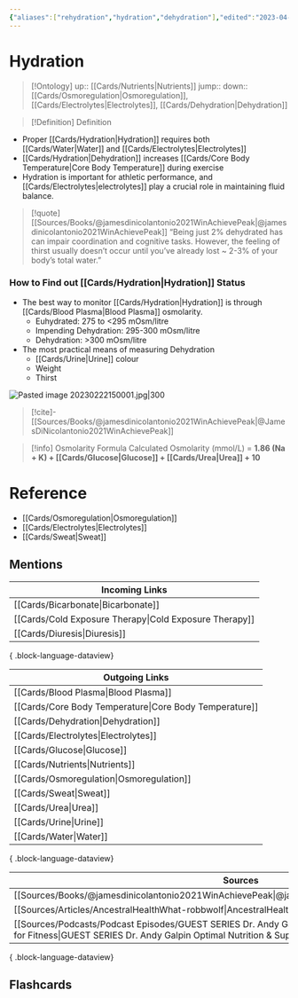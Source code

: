 ```yaml
---
{"aliases":["rehydration","hydration","dehydration"],"edited":"2023-04-06 Thu","date created":"2023-02-21 Tue","dg-publish":true,"permalink":"/cards/hydration/","dgPassFrontmatter":true}
---
```


# Hydration

> [!Ontology]
> up:: [[Cards/Nutrients\|Nutrients]]
> jump::
> down:: [[Cards/Osmoregulation\|Osmoregulation]], [[Cards/Electrolytes\|Electrolytes]], [[Cards/Dehydration\|Dehydration]]

> [!Definition] Definition
> 

- Proper [[Cards/Hydration\|Hydration]] requires both [[Cards/Water\|Water]] and [[Cards/Electrolytes\|Electrolytes]]
- [[Cards/Hydration\|Dehydration]] increases [[Cards/Core Body Temperature\|Core Body Temperature]] during exercise
- Hydration is important for athletic performance, and [[Cards/Electrolytes\|electrolytes]] play a crucial role in maintaining fluid balance.

> [!quote] [[Sources/Books/@jamesdinicolantonio2021WinAchievePeak\|@jamesdinicolantonio2021WinAchievePeak]]
> “Being just 2% dehydrated has can impair coordination and cognitive tasks. However,  the  feeling  of thirst usually doesn’t occur until you’ve already lost ~ 2-3% of your body’s total  water.”

### How to Find out [[Cards/Hydration\|Hydration]] Status

- The best way to monitor [[Cards/Hydration\|Hydration]] is through [[Cards/Blood Plasma\|Blood Plasma]] osmolarity.
	- Euhydrated: 275 to <295 mOsm/litre
	- Impending Dehydration: 295-300 mOsm/litre
	- Dehydration: >300 mOsm/litre
- The most practical means of measuring Dehydration
	- [[Cards/Urine\|Urine]] colour
	- Weight
	- Thirst

![Pasted image 20230222150001.jpg|300](/img/user/Extras/Images/Pasted%20image%2020230222150001.jpg)
> [!cite]-
> [[Sources/Books/@jamesdinicolantonio2021WinAchievePeak\|@JamesDiNicolantonio2021WinAchievePeak]]

> [!info] Osmolarity Formula
> Calculated Osmolarity (mmol/L) = **1.86 (Na + K) + [[Cards/Glucose\|Glucose]] + [[Cards/Urea\|Urea]] + 10**

# Reference
- [[Cards/Osmoregulation\|Osmoregulation]]
- [[Cards/Electrolytes\|Electrolytes]]
- [[Cards/Sweat\|Sweat]]

## Mentions
| Incoming Links                                            |
| --------------------------------------------------------- |
| [[Cards/Bicarbonate\|Bicarbonate]]                     |
| [[Cards/Cold Exposure Therapy\|Cold Exposure Therapy]] |
| [[Cards/Diuresis\|Diuresis]]                           |

{ .block-language-dataview}

| Outgoing Links                                            |
| --------------------------------------------------------- |
| [[Cards/Blood Plasma\|Blood Plasma]]                   |
| [[Cards/Core Body Temperature\|Core Body Temperature]] |
| [[Cards/Dehydration\|Dehydration]]                     |
| [[Cards/Electrolytes\|Electrolytes]]                   |
| [[Cards/Glucose\|Glucose]]                             |
| [[Cards/Nutrients\|Nutrients]]                         |
| [[Cards/Osmoregulation\|Osmoregulation]]               |
| [[Cards/Sweat\|Sweat]]                                 |
| [[Cards/Urea\|Urea]]                                   |
| [[Cards/Urine\|Urine]]                                 |
| [[Cards/Water\|Water]]                                 |

{ .block-language-dataview}

| Sources                                                                                                                                                                                             |
| --------------------------------------------------------------------------------------------------------------------------------------------------------------------------------------------------- |
| [[Sources/Books/@jamesdinicolantonio2021WinAchievePeak\|@jamesdinicolantonio2021WinAchievePeak]]                                                                                                 |
| [[Sources/Articles/AncestralHealthWhat-robbwolf\|AncestralHealthWhat-robbwolf]]                                                                                                                  |
| [[Sources/Podcasts/Podcast Episodes/GUEST SERIES Dr. Andy Galpin Optimal Nutrition & Supplementation for Fitness\|GUEST SERIES Dr. Andy Galpin Optimal Nutrition & Supplementation for Fitness]] |

{ .block-language-dataview}

## Flashcards
